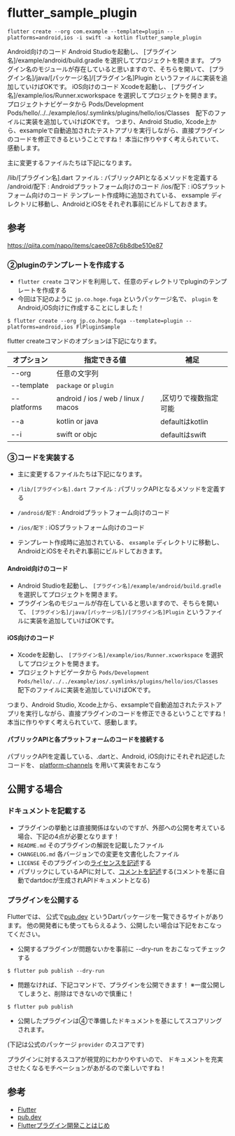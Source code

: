 # flutter_sample_plugin


`flutter create --org com.example --template=plugin --platforms=android,ios -i swift -a kotlin flutter_sample_plugin`

Android向けのコード
Android Studioを起動し、 [プラグイン名]/example/android/build.gradle を選択してプロジェクトを開きます。
プラグイン名のモジュールが存在していると思いますので、そちらを開いて、 [プラグイン名]/java/[パッケージ名]/[プラグイン名]Plugin というファイルに実装を追加していけばOKです。
iOS向けのコード
Xcodeを起動し、 [プラグイン名]/example/ios/Runner.xcworkspace を選択してプロジェクトを開きます。
プロジェクトナビゲータから Pods/Development Pods/hello/../../example/ios/.symlinks/plugins/hello/ios/Classes　配下のファイルに実装を追加していけばOKです。
つまり、Android Studio, Xcode上から、exsampleで自動追加されたテストアプリを実行しながら、直接プラグインのコードを修正できるということですね！
本当に作りやすく考えられていて、感動します。

主に変更するファイルたちは下記になります。

/lib/[プラグイン名].dart ファイル : パブリックAPIとなるメソッドを定義する
/android/配下 : Androidプラットフォーム向けのコード
/ios/配下 : iOSプラットフォーム向けのコード
テンプレート作成時に追加されている、 exsample ディレクトリに移動し、AndroidとiOSをそれぞれ事前にビルドしておきます。


## 参考
https://qiita.com/napo/items/caee087c6b8dbe510e87




### ②pluginのテンプレートを作成する
- `flutter create` コマンドを利用して、任意のディレクトリでpluginのテンプレートを作成する
- 今回は下記のように `jp.co.hoge.fuga` というパッケージ名で、 `plugin` をAndroid,iOS向けに作成することにしました！

```shell:terminal.app
$ flutter create --org jp.co.hoge.fuga --template=plugin --platforms=android,ios FlPluginSample
```

flutter createコマンドのオプションは下記になります。

|オプション|指定できる値|補足|
|---|---|---|
|--org|任意の文字列||
|--template|`package` or `plugin`||
|--platforms|android / ios / web / linux / macos|,区切りで複数指定可能|
|--a|kotlin or java|defaultはkotlin|
|--i|swift or objc|defaultはswift|

### ③コードを実装する
- 主に変更するファイルたちは下記になります。
 - `/lib/[プラグイン名].dart` ファイル : パブリックAPIとなるメソッドを定義する
 - `/android/配下` : Androidプラットフォーム向けのコード
 - `/ios/配下` : iOSプラットフォーム向けのコード

- テンプレート作成時に追加されている、 `exsample` ディレクトリに移動し、AndroidとiOSをそれぞれ事前にビルドしておきます。


#### Android向けのコード
- Android Studioを起動し、 `[プラグイン名]/example/android/build.gradle` を選択してプロジェクトを開きます。
- プラグイン名のモジュールが存在していると思いますので、そちらを開いて、 `[プラグイン名]/java/[パッケージ名]/[プラグイン名]Plugin` というファイルに実装を追加していけばOKです。

#### iOS向けのコード
- Xcodeを起動し、 `[プラグイン名]/example/ios/Runner.xcworkspace` を選択してプロジェクトを開きます。
- プロジェクトナビゲータから `Pods/Development Pods/hello/../../example/ios/.symlinks/plugins/hello/ios/Classes`　配下のファイルに実装を追加していけばOKです。

つまり、Android Studio, Xcode上から、exsampleで自動追加されたテストアプリを実行しながら、直接プラグインのコードを修正できるということですね！
本当に作りやすく考えられていて、感動します。

#### パブリックAPIと各プラットフォームのコードを接続する
パブリックAPIを定義している、.dartと、Android, iOS向けにそれぞれ記述したコードを、
[platform-channels](https://flutter.dev/docs/development/platform-integration/platform-channels) を用いて実装をおこなう


## 公開する場合
### ドキュメントを記載する
- プラグインの挙動とは直接関係はないのですが、外部への公開を考えている場合、下記の4点が必要となります！
 - `README.md` そのプラグインの解説を記載したファイル
 - `CHANGELOG.md` 各バージョンでの変更を文書化したファイル
 - `LICENSE` そのプラグインの[ライセンスを記述](https://flutter.dev/docs/development/packages-and-plugins/developing-packages#adding-licenses-to-the-license-file)する
 - パブリックにしているAPIに対して、[コメントを記述](https://dart.dev/guides/language/effective-dart/documentation)する(コメントを基に自動でdartdocが生成されAPIドキュメントとなる)

### プラグインを公開する
Flutterでは、 公式で[pub.dev](https://pub.dev/) というDartパッケージを一覧できるサイトがあります。
他の開発者にも使ってもらえるよう、公開したい場合は下記をおこなってください。

- 公開するプラグインが問題ないかを事前に --dry-run をおこなってチェックする

```shell:terminal.app
$ flutter pub publish --dry-run
```

- 問題なければ、下記コマンドで、プラグインを公開できます！ ※一度公開してしまうと、削除はできないので慎重に！

```shell:terminal.app
$ flutter pub publish
```


- 公開したプラグインは④で準備したドキュメントを基にしてスコアリングされます。

(下記は公式のパッケージ `provider` のスコアです)


プラグインに対するスコアが視覚的にわかりやすいので、
ドキュメントを充実させたくなるモチベーションがあがるので楽しいですね！



## 参考
- [Flutter](https://github.com/flutter/flutter)
- [pub.dev](https://pub.dev/)
- [Flutterプラグイン開発ことはじめ](https://qiita.com/napo/items/caee087c6b8dbe510e87)

